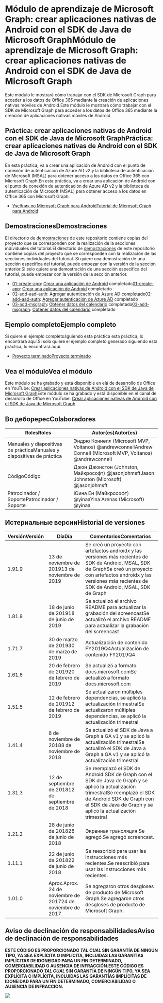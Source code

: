 # <a name="mdulo-de-aprendizaje-de-microsoft-graph-crear-aplicaciones-nativas-de-android-con-el-sdk-de-java-de-microsoft-graph"></a><span data-ttu-id="39f56-101">Módulo de aprendizaje de Microsoft Graph: crear aplicaciones nativas de Android con el SDK de Java de Microsoft Graph</span><span class="sxs-lookup"><span data-stu-id="39f56-101">Módulo de aprendizaje de Microsoft Graph: crear aplicaciones nativas de Android con el SDK de Java de Microsoft Graph</span></span>

<span data-ttu-id="39f56-102">Este módulo le mostrará cómo trabajar con el SDK de Microsoft Graph para acceder a los datos de Office 365 mediante la creación de aplicaciones nativas móviles de Android.</span><span class="sxs-lookup"><span data-stu-id="39f56-102">Este módulo le mostrará cómo trabajar con el SDK de Microsoft Graph para acceder a los datos de Office 365 mediante la creación de aplicaciones nativas móviles de Android.</span></span>

## <a name="prctica-crear-aplicaciones-nativas-de-android-con-el-sdk-de-java-de-microsoft-graph"></a><span data-ttu-id="39f56-103">Práctica: crear aplicaciones nativas de Android con el SDK de Java de Microsoft Graph</span><span class="sxs-lookup"><span data-stu-id="39f56-103">Práctica: crear aplicaciones nativas de Android con el SDK de Java de Microsoft Graph</span></span>

<span data-ttu-id="39f56-104">En esta práctica, va a crear una aplicación de Android con el punto de conexión de autenticación de Azure AD v2 y la biblioteca de autenticación de Microsoft (MSAL) para obtener acceso a los datos en Office 365 con Microsoft Graph.</span><span class="sxs-lookup"><span data-stu-id="39f56-104">En esta práctica, va a crear una aplicación de Android con el punto de conexión de autenticación de Azure AD v2 y la biblioteca de autenticación de Microsoft (MSAL) para obtener acceso a los datos en Office 365 con Microsoft Graph.</span></span>

- [<span data-ttu-id="39f56-105">Учебник по Microsoft Graph para Android</span><span class="sxs-lookup"><span data-stu-id="39f56-105">Tutorial de Microsoft Graph para Android</span></span>](https://docs.microsoft.com/graph/tutorials/android)

## <a name="demostraciones"></a><span data-ttu-id="39f56-106">Demostraciones</span><span class="sxs-lookup"><span data-stu-id="39f56-106">Demostraciones</span></span>

<span data-ttu-id="39f56-107">El directorio de [demostraciones](./demos) de este repositorio contiene copias del proyecto que se corresponden con la realización de la secciones individuales del tutorial.</span><span class="sxs-lookup"><span data-stu-id="39f56-107">El directorio de [demostraciones](./demos) de este repositorio contiene copias del proyecto que se corresponden con la realización de las secciones individuales del tutorial.</span></span> <span data-ttu-id="39f56-108">Si quiere una demostración de una sección específica del tutorial, puede empezar con la versión de la sección anterior.</span><span class="sxs-lookup"><span data-stu-id="39f56-108">Si solo quiere una demostración de una sección específica del tutorial, puede empezar con la versión de la sección anterior.</span></span>

- <span data-ttu-id="39f56-109">[01-create-app](demos/01-create-app): [Crear una aplicación de Android](https://docs.microsoft.com/graph/tutorials/android?tutorial-step=1) completado</span><span class="sxs-lookup"><span data-stu-id="39f56-109">[01-create-app](demos/01-create-app): [Crear una aplicación de Android](https://docs.microsoft.com/graph/tutorials/android?tutorial-step=1) completado</span></span>
- <span data-ttu-id="39f56-110">[02-add-aad-auth](demos/02-add-aad-auth): [Agregar autenticación de Azure AD](https://docs.microsoft.com/graph/tutorials/android?tutorial-step=3) completado</span><span class="sxs-lookup"><span data-stu-id="39f56-110">[02-add-aad-auth](demos/02-add-aad-auth): [Agregar autenticación de Azure AD](https://docs.microsoft.com/graph/tutorials/android?tutorial-step=3) completado</span></span>
- <span data-ttu-id="39f56-111">[03-add-msgraph](demos/03-add-msgraph): [Obtener datos del calendario](https://docs.microsoft.com/graph/tutorials/android?tutorial-step=4) completado</span><span class="sxs-lookup"><span data-stu-id="39f56-111">[03-add-msgraph](demos/03-add-msgraph): [Obtener datos del calendario](https://docs.microsoft.com/graph/tutorials/android?tutorial-step=4) completado</span></span>

## <a name="ejemplo-completo"></a><span data-ttu-id="39f56-112">Ejemplo completo</span><span class="sxs-lookup"><span data-stu-id="39f56-112">Ejemplo completo</span></span>

<span data-ttu-id="39f56-113">Si quiere el ejemplo completoáguiendo esta práctica esta práctica, lo encontrará aquí.</span><span class="sxs-lookup"><span data-stu-id="39f56-113">Si solo quiere el ejemplo completo generado siguiendo esta práctica, lo encontrará aquí.</span></span>

- [<span data-ttu-id="39f56-114">Proyecto terminado</span><span class="sxs-lookup"><span data-stu-id="39f56-114">Proyecto terminado</span></span>](demos/03-add-msgraph)

## <a name="vea-el-mdulo"></a><span data-ttu-id="39f56-115">Vea el módulo</span><span class="sxs-lookup"><span data-stu-id="39f56-115">Vea el módulo</span></span>

<span data-ttu-id="39f56-116">Este módulo se ha grabado y está disponible en elá de desarrollo de Office en YouTube: [Crear aplicaciones nativas de Android con el SDK de Java de Microsoft Graph](https://youtu.be/BLmOmv4FSsQ)</span><span class="sxs-lookup"><span data-stu-id="39f56-116">Este módulo se ha grabado y está disponible en el canal de desarrollo de Office en YouTube: [Crear aplicaciones nativas de Android con el SDK de Java de Microsoft Graph](https://youtu.be/BLmOmv4FSsQ)</span></span>

## <a name="colaboradores"></a><span data-ttu-id="39f56-117">Bo деборерес</span><span class="sxs-lookup"><span data-stu-id="39f56-117">Colaboradores</span></span>

| <span data-ttu-id="39f56-118">Roles</span><span class="sxs-lookup"><span data-stu-id="39f56-118">Roles</span></span> | <span data-ttu-id="39f56-119">Autor(es)</span><span class="sxs-lookup"><span data-stu-id="39f56-119">Autor(es)</span></span> |
| -------------------- | ------------------------------------------------------- |
| <span data-ttu-id="39f56-120">Manuales y diapositivas de práctica</span><span class="sxs-lookup"><span data-stu-id="39f56-120">Manuales y diapositivas de práctica</span></span> | <span data-ttu-id="39f56-121">Эндрю Коннелл (Microsoft MVP, Voitanos) @andrewconnell</span><span class="sxs-lookup"><span data-stu-id="39f56-121">Andrew Connell (Microsoft MVP, Voitanos) @andrewconnell</span></span> |
| <span data-ttu-id="39f56-122">Código</span><span class="sxs-lookup"><span data-stu-id="39f56-122">Código</span></span> | <span data-ttu-id="39f56-123">Джон Джонстон (Johnston, Майкрософт) @jasonjohmsft</span><span class="sxs-lookup"><span data-stu-id="39f56-123">Jason Johnston (Microsoft) @jasonjohmsft</span></span> |
| <span data-ttu-id="39f56-124">Patrocinador / Soporte</span><span class="sxs-lookup"><span data-stu-id="39f56-124">Patrocinador / Soporte</span></span> | <span data-ttu-id="39f56-125">Юина Ен (Майкрософт) @yinaa</span><span class="sxs-lookup"><span data-stu-id="39f56-125">Yina Arenas (Microsoft) @yinaa</span></span> |

## <a name="historial-de-versiones"></a><span data-ttu-id="39f56-126">Истериальные версии</span><span class="sxs-lookup"><span data-stu-id="39f56-126">Historial de versiones</span></span>

| <span data-ttu-id="39f56-127">Versión</span><span class="sxs-lookup"><span data-stu-id="39f56-127">Versión</span></span> | <span data-ttu-id="39f56-128">Día</span><span class="sxs-lookup"><span data-stu-id="39f56-128">Día</span></span> | <span data-ttu-id="39f56-129">Comentarios</span><span class="sxs-lookup"><span data-stu-id="39f56-129">Comentarios</span></span> |
| ------- | ------------------ | -------------------------------------------------------------------------- |
| <span data-ttu-id="39f56-130">1.9</span><span class="sxs-lookup"><span data-stu-id="39f56-130">1.9</span></span> | <span data-ttu-id="39f56-131">13 de noviembre de 2019</span><span class="sxs-lookup"><span data-stu-id="39f56-131">13 de noviembre de 2019</span></span> | <span data-ttu-id="39f56-132">Se creó un proyecto con artefactos androidx y las versiones más recientes de SDK de Android, MSAL, SDK de Graph</span><span class="sxs-lookup"><span data-stu-id="39f56-132">Se creó un proyecto con artefactos androidx y las versiones más recientes de SDK de Android, MSAL, SDK de Graph</span></span> |
| <span data-ttu-id="39f56-133">1.8</span><span class="sxs-lookup"><span data-stu-id="39f56-133">1.8</span></span> | <span data-ttu-id="39f56-134">18 de junio de 2019</span><span class="sxs-lookup"><span data-stu-id="39f56-134">18 de junio de 2019</span></span> | <span data-ttu-id="39f56-135">Se actualizó el archivo README para actualizar la grabación del screencast</span><span class="sxs-lookup"><span data-stu-id="39f56-135">Se actualizó el archivo README para actualizar la grabación del screencast</span></span> |
| <span data-ttu-id="39f56-136">1.7</span><span class="sxs-lookup"><span data-stu-id="39f56-136">1.7</span></span> | <span data-ttu-id="39f56-137">30 de marzo de 2019</span><span class="sxs-lookup"><span data-stu-id="39f56-137">30 de marzo de 2019</span></span> | <span data-ttu-id="39f56-138">Actualización de contenido FY2019Q4</span><span class="sxs-lookup"><span data-stu-id="39f56-138">Actualización de contenido FY2019Q4</span></span> |
| <span data-ttu-id="39f56-139">1.6</span><span class="sxs-lookup"><span data-stu-id="39f56-139">1.6</span></span> | <span data-ttu-id="39f56-140">20 de febrero de 2019</span><span class="sxs-lookup"><span data-stu-id="39f56-140">20 de febrero de 2019</span></span> | <span data-ttu-id="39f56-141">Se actualizó a formato docs.microsoft.com</span><span class="sxs-lookup"><span data-stu-id="39f56-141">Se actualizó a formato docs.microsoft.com</span></span> |
| <span data-ttu-id="39f56-142">1.5</span><span class="sxs-lookup"><span data-stu-id="39f56-142">1.5</span></span> | <span data-ttu-id="39f56-143">12 de febrero de 2019</span><span class="sxs-lookup"><span data-stu-id="39f56-143">12 de febrero de 2019</span></span> | <span data-ttu-id="39f56-144">Se actualizaron múltiples dependencias, se aplicó la actualización trimestral</span><span class="sxs-lookup"><span data-stu-id="39f56-144">Se actualizaron múltiples dependencias, se aplicó la actualización trimestral</span></span> |
| <span data-ttu-id="39f56-145">1.4</span><span class="sxs-lookup"><span data-stu-id="39f56-145">1.4</span></span> | <span data-ttu-id="39f56-146">8 de noviembre de 2018</span><span class="sxs-lookup"><span data-stu-id="39f56-146">8 de noviembre de 2018</span></span> | <span data-ttu-id="39f56-147">Se actualizó el SDK de Java a Graph a GA v1 y se aplicó la actualización trimestral</span><span class="sxs-lookup"><span data-stu-id="39f56-147">Se actualizó el SDK de Java a Graph a GA v1 y se aplicó la actualización trimestral</span></span> |
| <span data-ttu-id="39f56-148">1.3</span><span class="sxs-lookup"><span data-stu-id="39f56-148">1.3</span></span> | <span data-ttu-id="39f56-149">12 de septiembre de 2018</span><span class="sxs-lookup"><span data-stu-id="39f56-149">12 de septiembre de 2018</span></span> | <span data-ttu-id="39f56-150">Se reemplazó el SDK de Android SDK de Graph con el SDK de Java de Graph y se aplicó la actualización trimestral</span><span class="sxs-lookup"><span data-stu-id="39f56-150">Se reemplazó el SDK de Android SDK de Graph con el SDK de Java de Graph y se aplicó la actualización trimestral</span></span> |
| <span data-ttu-id="39f56-151">1.2</span><span class="sxs-lookup"><span data-stu-id="39f56-151">1.2</span></span> | <span data-ttu-id="39f56-152">28 de junio de 2018</span><span class="sxs-lookup"><span data-stu-id="39f56-152">28 de junio de 2018</span></span> | <span data-ttu-id="39f56-153">Экранная трансляция Se agregó.</span><span class="sxs-lookup"><span data-stu-id="39f56-153">Se agregó screencast.</span></span> |
| <span data-ttu-id="39f56-154">1.1</span><span class="sxs-lookup"><span data-stu-id="39f56-154">1.1</span></span> | <span data-ttu-id="39f56-155">22 de junio de 2018</span><span class="sxs-lookup"><span data-stu-id="39f56-155">22 de junio de 2018</span></span> | <span data-ttu-id="39f56-156">Se reescribió para usar las instrucciones más recientes.</span><span class="sxs-lookup"><span data-stu-id="39f56-156">Se reescribió para usar las instrucciones más recientes.</span></span> |
| <span data-ttu-id="39f56-157">1.0</span><span class="sxs-lookup"><span data-stu-id="39f56-157">1.0</span></span> | <span data-ttu-id="39f56-158">Aprox.</span><span class="sxs-lookup"><span data-stu-id="39f56-158">Aprox.</span></span> <span data-ttu-id="39f56-159">24 de noviembre de 2017</span><span class="sxs-lookup"><span data-stu-id="39f56-159">24 de noviembre de 2017</span></span> | <span data-ttu-id="39f56-160">Se agregaron otros desgloses de producto de Microsoft Graph.</span><span class="sxs-lookup"><span data-stu-id="39f56-160">Se agregaron otros desgloses de producto de Microsoft Graph.</span></span> |

## <a name="aviso-de-declinacin-de-responsabilidades"></a><span data-ttu-id="39f56-161">Aviso de declinación de responsabilidades</span><span class="sxs-lookup"><span data-stu-id="39f56-161">Aviso de declinación de responsabilidades</span></span>

<span data-ttu-id="39f56-162">**ESTE CÓDIGO ES PROPORCIONADO _TAL CUAL_ SIN GARANTÍA DE NINGÚN TIPO, YA SEA EXPLÍCITA O IMPLÍCITA, INCLUIDAS LAS GARANTÍAS IMPLÍCITAS DE IDONEIDAD PARA UN FIN DETERMINADO, COMERCIABILIDAD O AUSENCIA DE INFRACCIÓN.**</span><span class="sxs-lookup"><span data-stu-id="39f56-162">**ESTE CÓDIGO ES PROPORCIONADO _TAL CUAL_ SIN GARANTÍA DE NINGÚN TIPO, YA SEA EXPLÍCITA O IMPLÍCITA, INCLUIDAS LAS GARANTÍAS IMPLÍCITAS DE IDONEIDAD PARA UN FIN DETERMINADO, COMERCIABILIDAD O AUSENCIA DE INFRACCIÓN.**</span></span>

<!-- markdownlint-disable MD033 -->
<img src="https://telemetry.sharepointpnp.com/msgraph-training-android" />
